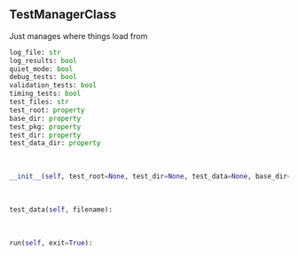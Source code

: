 ## <a id=Peeves.TestUtils.TestManagerClass>TestManagerClass</a>
Just manages where things load from

```python
log_file: str
log_results: bool
quiet_mode: bool
debug_tests: bool
validation_tests: bool
timing_tests: bool
test_files: str
test_root: property
base_dir: property
test_pkg: property
test_dir: property
test_data_dir: property
```
<a id=Peeves.TestUtils.TestManagerClass.__init__>&nbsp;</a>
```python
__init__(self, test_root=None, test_dir=None, test_data=None, base_dir=None, test_pkg='Tests', test_data_ext='TestData'): 
```

<a id=Peeves.TestUtils.TestManagerClass.test_data>&nbsp;</a>
```python
test_data(self, filename): 
```

<a id=Peeves.TestUtils.TestManagerClass.run>&nbsp;</a>
```python
run(self, exit=True): 
```

